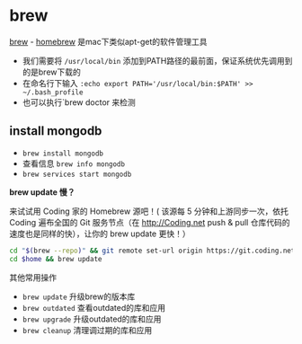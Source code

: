 # brew

[brew](https://brew.sh/) - [homebrew](https://github.com/Homebrew/homebrew) 是mac下类似apt-get的软件管理工具

- 我们需要将 `/usr/local/bin` 添加到PATH路径的最前面，保证系统优先调用到的是brew下载的
- 在命名行下输入 `:echo export PATH='/usr/local/bin:$PATH' >> ~/.bash_profile`
- 也可以执行`brew doctor 来检测

## install mongodb

- `brew install mongodb`
- 查看信息 `brew info mongodb`
- `brew services start mongodb`

**brew update 慢？**

来试试用 Coding 家的 Homebrew 源吧！( 该源每 5 分钟和上游同步一次，依托 Coding 遍布全国的 Git 服务节点（在 http://Coding.net push & pull 仓库代码的速度也是同样的快），让你的 brew update 更快！）

```bash
cd "$(brew --repo)" && git remote set-url origin https://git.coding.net/homebrew/homebrew.git`
cd $home && brew update
```

其他常用操作

- `brew update` 升级brew的版本库
- `brew outdated` 查看outdated的库和应用
- `brew upgrade` 升级outdated的库和应用
- `brew cleanup` 清理调过期的库和应用
